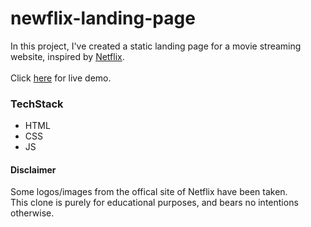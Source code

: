 # newflix-landing-page

In this project, I've created a static landing page for a movie streaming website, inspired by [Netflix](https://www.netflix.com/).
<br />
<br />
Click [here](https://a1kill.github.io/newflix-landing-page/) for live demo.

### TechStack

- HTML
- CSS
- JS

#### Disclaimer

Some logos/images from the offical site of Netflix have been taken.
<br />
This clone is purely for educational purposes, and bears no intentions otherwise.
